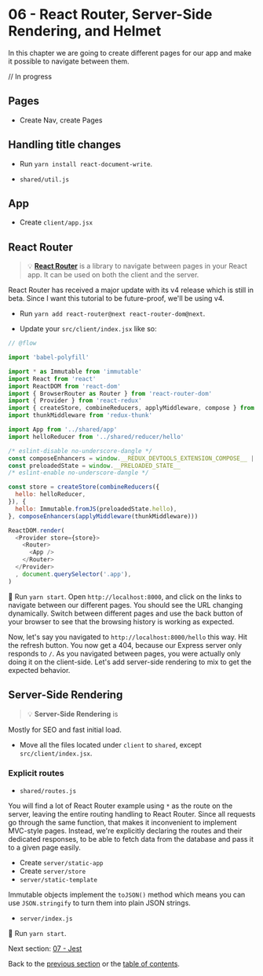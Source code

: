 # 06 - React Router, Server-Side Rendering, and Helmet

In this chapter we are going to create different pages for our app and make it possible to navigate between them.

// In progress

## Pages

- Create Nav, create Pages

## Handling title changes

- Run `yarn install react-document-write`.

- `shared/util.js`

## App

- Create `client/app.jsx`

## React Router

> 💡 **[React Router](https://reacttraining.com/react-router/)** is a library to navigate between pages in your React app. It can be used on both the client and the server.

React Router has received a major update with its v4 release which is still in beta. Since I want this tutorial to be future-proof, we'll be using v4.

- Run `yarn add react-router@next react-router-dom@next`.

- Update your `src/client/index.jsx` like so:

```js
// @flow

import 'babel-polyfill'

import * as Immutable from 'immutable'
import React from 'react'
import ReactDOM from 'react-dom'
import { BrowserRouter as Router } from 'react-router-dom'
import { Provider } from 'react-redux'
import { createStore, combineReducers, applyMiddleware, compose } from 'redux'
import thunkMiddleware from 'redux-thunk'

import App from '../shared/app'
import helloReducer from '../shared/reducer/hello'

/* eslint-disable no-underscore-dangle */
const composeEnhancers = window.__REDUX_DEVTOOLS_EXTENSION_COMPOSE__ || compose
const preloadedState = window.__PRELOADED_STATE__
/* eslint-enable no-underscore-dangle */

const store = createStore(combineReducers({
  hello: helloReducer,
}), {
  hello: Immutable.fromJS(preloadedState.hello),
}, composeEnhancers(applyMiddleware(thunkMiddleware)))

ReactDOM.render(
  <Provider store={store}>
    <Router>
      <App />
    </Router>
  </Provider>
  , document.querySelector('.app'),
)
```

🏁 Run `yarn start`. Open `http://localhost:8000`, and click on the links to navigate between our different pages. You should see the URL changing dynamically. Switch between different pages and use the back button of your browser to see that the browsing history is working as expected.

Now, let's say you navigated to `http://localhost:8000/hello` this way. Hit the refresh button. You now get a 404, because our Express server only responds to `/`. As you navigated between pages, you were actually only doing it on the client-side. Let's add server-side rendering to mix to get the expected behavior.

## Server-Side Rendering

> 💡 **Server-Side Rendering** is

Mostly for SEO and fast initial load.

- Move all the files located under `client` to `shared`, except `src/client/index.jsx`.

### Explicit routes

- `shared/routes.js`

You will find a lot of React Router example using `*` as the route on the server, leaving the entire routing handling to React Router. Since all requests go through the same function, that makes it inconvenient to implement MVC-style pages. Instead, we're explicitly declaring the routes and their dedicated responses, to be able to fetch data from the database and pass it to a given page easily.

- Create `server/static-app`
- Create `server/store`
- `server/static-template`

Immutable objects implement the `toJSON()` method which means you can use `JSON.stringify` to turn them into plain JSON strings.

- `server/index.js`

🏁 Run `yarn start`.

Next section: [07 - Jest](/tutorial/07-jest#07---jest)

Back to the [previous section](/tutorial/05-redux-immutable-fetch#05---redux-immutable-fetch) or the [table of contents](https://github.com/verekia/js-stack-from-scratch#table-of-contents).
